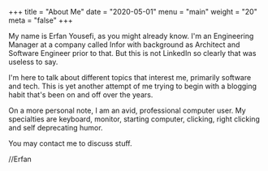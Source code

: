 +++
title = "About Me"
date = "2020-05-01"
menu = "main"
weight = "20"
meta = "false"
+++

My name is Erfan Yousefi, as you might already know. I'm an Engineering Manager at a company called Infor with background as Architect and Software Engineer prior to that. But this is not LinkedIn so clearly that was useless to say. 

I'm here to talk about different topics that interest me, primarily software and tech. This is yet another attempt of me trying to begin with a blogging habit that's been on and off over the years.

On a more personal note, I am an avid, professional computer user. My specialties are keyboard, monitor, starting computer, clicking, right clicking and self deprecating humor.

You may contact me to discuss stuff.

//Erfan

